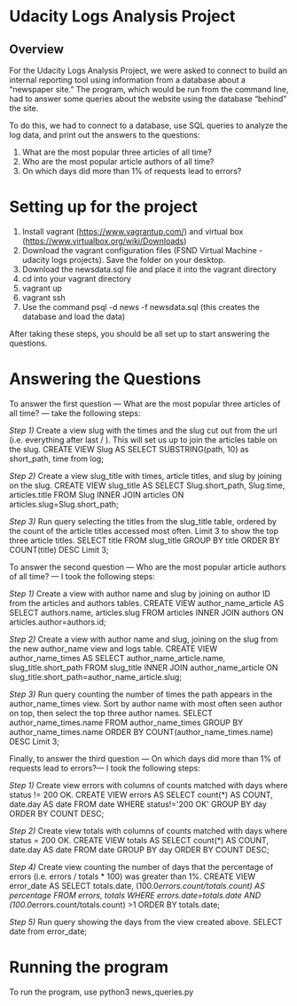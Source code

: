 # Udacity Logs Analysis Project
## Overview
For the Udacity Logs Analysis Project, we were asked to connect to build an internal reporting tool using information from a database about a “newspaper site.” The program, which would be run from the command line, had to answer some queries about the website using the database “behind” the site. 

To do this, we had to connect to a database, use SQL queries to analyze the log data, and print out the answers to the questions: 
1. What are the most popular three articles of all time?
2. Who are the most popular article authors of all time?
3. On which days did more than 1% of requests lead to errors? 

# Setting up for the project
1. Install vagrant (https://www.vagrantup.com/) and virtual box (https://www.virtualbox.org/wiki/Downloads) 
2. Download the vagrant configuration files (FSND Virtual Machine - udacity logs projects). Save the folder on your desktop.
3. Download the newsdata.sql file and place it into the vagrant directory
4. cd into your vagrant directory
5. vagrant up
6. vagrant ssh
7. Use the command psql -d news -f newsdata.sql (this creates the database and load the data)

After taking these steps, you should be all set up to start answering the questions.

# Answering the Questions
To answer the first question — What are the most popular three articles of all time? — take the following steps:

*Step 1)* Create a view slug with the times and the slug cut out from the url (i.e. everything after last / ). This will set us up to join the articles table on the slug. 
CREATE VIEW Slug AS
SELECT SUBSTRING(path, 10) as short_path, time from log;

*Step 2)* Create a view slug_title with times, article titles, and slug by joining on the slug.
CREATE VIEW slug_title AS
SELECT Slug.short_path, Slug.time, articles.title
FROM Slug
INNER JOIN articles ON articles.slug=Slug.short_path;

*Step 3)* Run query selecting the titles from the slug_title table, ordered by the count of the article titles accessed most often. Limit 3 to show the top three article titles. 
SELECT title
FROM slug_title
GROUP BY title
ORDER BY COUNT(title) DESC
Limit 3;

To answer the second question — Who are the most popular article authors of all time? — I took the following steps:

*Step 1)* Create a view with author name and slug by joining on author ID from the articles and authors tables.
CREATE VIEW author_name_article AS
SELECT authors.name, articles.slug
FROM articles
INNER JOIN authors ON articles.author=authors.id;

*Step 2)* Create a view with author name and slug, joining on the slug from the new author_name view and logs table. 
CREATE VIEW author_name_times AS 
SELECT author_name_article.name, slug_title.short_path
FROM slug_title
INNER JOIN author_name_article ON slug_title.short_path=author_name_article.slug;

*Step 3)* Run query counting the number of times the path appears in the author_name_times view. Sort by author name with most often seen author on top, then select the top three author names. 
SELECT author_name_times.name
FROM author_name_times
GROUP BY author_name_times.name
ORDER BY COUNT(author_name_times.name) DESC
Limit 3;

Finally, to answer the third question — On which days did more than 1% of requests lead to errors?— I took the following steps:

*Step 1)* Create view errors with columns of counts matched with days where status != 200 OK.
CREATE VIEW errors AS
SELECT count(*) AS COUNT,
       date.day AS date
FROM date
WHERE status!='200 OK'
GROUP BY day
ORDER BY COUNT DESC;

*Step 2)* Create view totals with columns of counts matched with days where status = 200 OK.
CREATE VIEW totals AS 
SELECT count(*) AS COUNT,
       date.day AS date
FROM date
GROUP BY day
ORDER BY COUNT DESC;

*Step 4)* Create view counting the number of days that the percentage of errors (i.e. errors / totals * 100) was greater than 1%.
CREATE VIEW error_date AS
SELECT totals.date, (100.0*errors.count/totals.count) AS percentage
FROM errors, totals
WHERE errors.date=totals.date AND (100.0*errors.count/totals.count) >1
ORDER BY totals.date;

*Step 5)* Run query showing the days from the view created above.
SELECT date from error_date;

# Running the program
To run the program, use python3 news_queries.py






